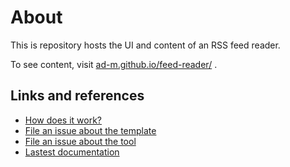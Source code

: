 # About

This is repository hosts the UI and content of an RSS feed reader.

To see content, visit [ad-m.github.io/feed-reader/](https://ad-m.github.io/feed-reader/) .

## Links and references

- [How does it work?](https://github.com/osmoscraft/osmosfeed#osmosfeed)
- [File an issue about the template](https://github.com/osmoscraft/osmosfeed-template)
- [File an issue about the tool](https://github.com/osmoscraft/osmosfeed)
- [Lastest documentation](https://github.com/osmoscraft/osmosfeed)
